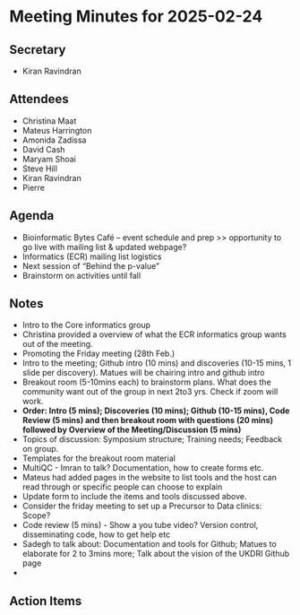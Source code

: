 # Meeting Minutes for 2025-02-24

## Secretary
- Kiran Ravindran

## Attendees
- Christina Maat
- Mateus Harrington
- Amonida Zadissa
- David Cash
- Maryam Shoai
- Steve Hill
- Kiran Ravindran
- Pierre

## Agenda

- Bioinformatic Bytes Café – event schedule and prep >> opportunity to go live with mailing list & updated webpage?
- Informatics (ECR) mailing list logistics
- Next session of “Behind the p-value”
- Brainstorm on activities until fall

## Notes
- Intro to the Core informatics group
- Christina provided a overview of what the ECR informatics group wants out of the meeting.
- Promoting the Friday meeting (28th Feb.)
- Intro to the meeting; Github intro (10 mins) and discoveries (10-15 mins, 1 slide per discovery). Matues will be chairing intro and github intro
- Breakout room (5-10mins each) to brainstorm plans. What does the community want out of the group in next 2to3 yrs. Check if zoom will work. 
- **Order: Intro (5 mins); Discoveries (10 mins); Github (10-15 mins), Code Review (5 mins) and then breakout room with questions (20 mins) followed by Overview of the Meeting/Discussion (5 mins)**
- Topics of discussion: Symposium structure; Training needs; Feedback on group. 
- Templates for the breakout room material
- MultiQC - Imran to talk? Documentation, how to create forms etc.
- Mateus had added pages in the website to list tools and the host can read through or specific people can choose to explain
- Update form to include the items and tools discussed above.
- Consider the friday meeting to set up a Precursor to Data clinics: Scope?
- Code review (5 mins) - Show a you tube video? Version control, disseminating code, how to get help etc
- Sadegh to talk about: Documentation and tools for Github; Matues to elaborate for 2 to 3mins more; Talk about the vision of the UKDRI Github page
- 
## Action Items
